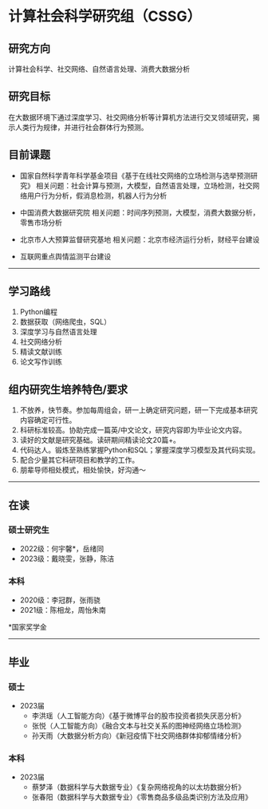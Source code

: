 # 计算社会科学研究组（CSSG）
## 研究方向

计算社会科学、社交网络、自然语言处理、消费大数据分析

## 研究目标

在大数据环境下通过深度学习、社交网络分析等计算机方法进行交叉领域研究，揭示人类行为规律，并进行社会群体行为预测。

## 目前课题

- 国家自然科学青年科学基金项目《基于在线社交网络的立场检测与选举预测研究》
相关问题：社会计算与预测，大模型，自然语言处理，立场检测，社交网络用户行为分析，假消息检测，机器人行为分析

- 中国消费大数据研究院
相关问题：时间序列预测，大模型，消费大数据分析，零售市场分析

- 北京市人大预算监督研究基地
相关问题：北京市经济运行分析，财经平台建设

- 互联网重点舆情监测平台建设

---

## 学习路线

1. Python编程
2. 数据获取（网络爬虫，SQL）
3. 深度学习与自然语言处理
4. 社交网络分析
5. 精读文献训练
6. 论文写作训练

## 组内研究生培养特色/要求

1. 不放养，快节奏。参加每周组会，研一上确定研究问题，研一下完成基本研究内容确定可行性。
2. 科研标准较高。协助完成一篇英/中文论文，研究内容即为毕业论文内容。
3. 读好的文献是研究基础。读研期间精读论文20篇+。
4. 代码达人。锻炼至熟练掌握Python和SQL；掌握深度学习模型及其代码实现。
5. 配合少量其它科研项目和教学的工作。
6. 朋辈导师相处模式，相处愉快，好沟通～

---

## 在读

### 硕士研究生

- 2022级：何宇馨*，岳绪同
- 2023级：戴晓雯，张静，陈洁

###  本科

- 2020级：李冠群，张雨骁
- 2021级：陈相龙，周怡朱南

*国家奖学金

---

## 毕业

### 硕士

- 2023届
    - 李洪瑶（人工智能方向）《基于微博平台的股市投资者损失厌恶分析》
    - 张悦（人工智能方向）《融合文本与社交关系的图神经网络立场检测》
    - 孙天雨（大数据分析方向）《新冠疫情下社交网络群体抑郁情绪分析》

###  本科

- 2023届
    - 蔡梦泽（数据科学与大数据专业）《复杂网络视角的以太坊数据分析》
    - 张春阳（数据科学与大数据专业）《零售商品多级品类识别方法及应用》